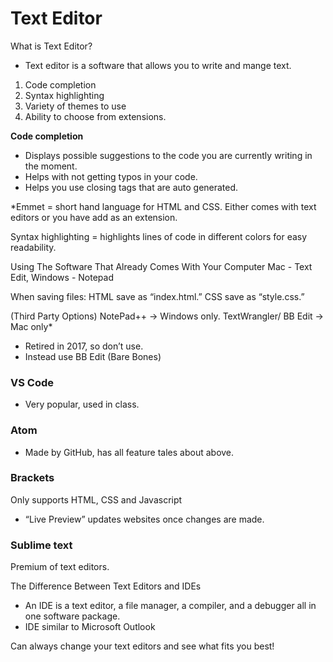 # Text Editor

What is Text Editor? 
- Text editor is a software that allows you to write and mange text. 

1. Code completion
2. Syntax highlighting 
3. Variety of themes to use
4. Ability to choose from extensions. 

**Code completion** 
- Displays possible suggestions to the code you are currently writing in the moment. 
- Helps with not getting typos in your code. 
- Helps you use closing tags that are auto generated. 

*Emmet = short hand language for HTML and CSS. 
Either comes with text editors or you have add as an extension. 

Syntax highlighting  = highlights lines of code in different colors for easy readability. 

Using The Software That Already Comes With Your Computer
Mac - Text Edit, Windows - Notepad

When saving files: 
HTML save as “index.html.”
CSS save as “style.css.”

(Third Party Options)
NotePad++ -> Windows only.
TextWrangler/ BB Edit -> Mac only*
- Retired in 2017, so don’t use. 
- Instead use BB Edit (Bare Bones)

### VS Code
- Very popular, used in class. 

### Atom 
- Made by GitHub, has all feature tales about above. 

### Brackets 
Only supports HTML, CSS and Javascript 
- “Live Preview” updates websites once changes are made. 

### Sublime text 
Premium of text editors. 

The Difference Between Text Editors and IDEs 
- An IDE is a text editor, a file manager, a compiler, and a debugger all in one software package.
- IDE similar to Microsoft Outlook 

Can always change your text editors and see what fits you best!

